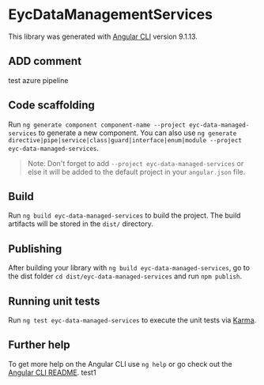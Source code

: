 # EycDataManagementServices

This library was generated with [Angular CLI](https://github.com/angular/angular-cli) version 9.1.13.
## ADD comment
test azure pipeline
## Code scaffolding

Run `ng generate component component-name --project eyc-data-managed-services` to generate a new component. You can also use `ng generate directive|pipe|service|class|guard|interface|enum|module --project eyc-data-managed-services`.
> Note: Don't forget to add `--project eyc-data-managed-services` or else it will be added to the default project in your `angular.json` file. 

## Build

Run `ng build eyc-data-managed-services` to build the project. The build artifacts will be stored in the `dist/` directory.

## Publishing

After building your library with `ng build eyc-data-managed-services`, go to the dist folder `cd dist/eyc-data-managed-services` and run `npm publish`.

## Running unit tests

Run `ng test eyc-data-managed-services` to execute the unit tests via [Karma](https://karma-runner.github.io).

## Further help

To get more help on the Angular CLI use `ng help` or go check out the [Angular CLI README](https://github.com/angular/angular-cli/blob/master/README.md).
test1
